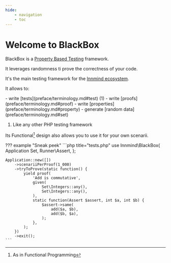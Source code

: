 ```yaml
---
hide:
    - navigation
    - toc
---
```


# Welcome to BlackBox

BlackBox is a [Property Based Testing](https://en.wikipedia.org/wiki/Software_testing#Property_testing) framework.

It leverages randomness ti prove the correctness of your code.

It's the main testing framework for the [Innmind ecosystem](https://innmind.github.io/documentation/).

It allows to:

<div class="annotate" markdown>
- write [tests](preface/terminology.md#test) (1)
- write [proofs](preface/terminology.md#proof)
- write [properties](preface/terminology.md#property)
- generate [random data](preface/terminology.md#set)
</div>

1. Like any other PHP testing framework

Its Functional[^1] design also allows you to use it for your own scenarii.

??? example "Sneak peek"
    ```php title="tests.php"
    use Innmind\BlackBox\{
        Application
        Set,
        Runner\Assert,
    };

    Application::new([])
        ->scenariiPerProof(1_000)
        ->tryToProve(static function() {
            yield proof(
                'Add is commutative',
                given(
                    Set\Integers::any(),
                    Set\Integers::any(),
                ),
                static function(Assert $assert, int $a, int $b) {
                    $assert->same(
                        add($a, $b),
                        add($b, $a),
                    );
                },
            );
        })
        ->exit();
    ```

[^1]: As in Functional Programming
